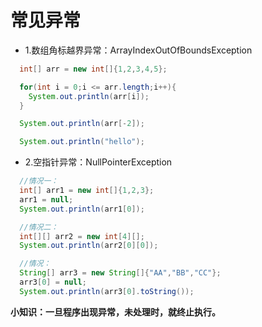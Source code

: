 # 常见异常

+ 1.数组角标越界异常：ArrayIndexOutOfBoundsException

```java
  int[] arr = new int[]{1,2,3,4,5};

  for(int i = 0;i <= arr.length;i++){
    System.out.println(arr[i]);
  }

  System.out.println(arr[-2]);

  System.out.println("hello");

```
+ 2.空指针异常：NullPointerException

```java
  //情况一：
  int[] arr1 = new int[]{1,2,3};
  arr1 = null;
  System.out.println(arr1[0]);

  //情况二：
  int[][] arr2 = new int[4][];
  System.out.println(arr2[0][0]);

  //情况：
  String[] arr3 = new String[]{"AA","BB","CC"};
  arr3[0] = null;
  System.out.println(arr3[0].toString());
```
**小知识：一旦程序出现异常，未处理时，就终止执行。**
